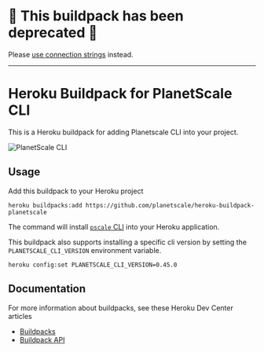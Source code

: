 # :stop_sign: This buildpack has been deprecated :stop_sign:

Please [use connection strings](https://docs.planetscale.com/tutorials/connect-any-application) instead.

---

# Heroku Buildpack for PlanetScale CLI

This is a Heroku buildpack for adding Planetscale CLI into your project.

![PlanetScale CLI](https://user-images.githubusercontent.com/155044/118568235-66c8e380-b745-11eb-8124-5a72e17f7f7b.png)

## Usage

Add this buildpack to your Heroku project

```
heroku buildpacks:add https://github.com/planetscale/heroku-buildpack-planetscale
```

The command will install [`pscale` CLI](https://github.com/planetscale/cli) into your Heroku application.

This buildpack also supports installing a specific cli version by setting the `PLANETSCALE_CLI_VERSION` environment variable.

```
heroku config:set PLANETSCALE_CLI_VERSION=0.45.0
```

## Documentation

For more information about buildpacks, see these Heroku Dev Center articles

- [Buildpacks](https://devcenter.heroku.com/articles/buildpacks)
- [Buildpack API](https://devcenter.heroku.com/articles/buildpack-api)
